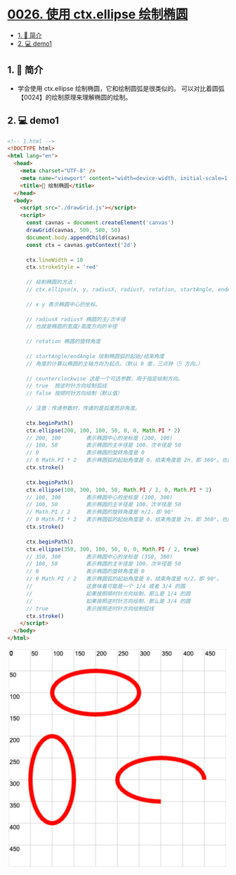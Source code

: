 # [0026. 使用 ctx.ellipse 绘制椭圆](https://github.com/Tdahuyou/TNotes.canvas/tree/main/notes/0026.%20%E4%BD%BF%E7%94%A8%20ctx.ellipse%20%E7%BB%98%E5%88%B6%E6%A4%AD%E5%9C%86)


<!-- region:toc -->

- [1. 📝 简介](#1--简介)
- [2. 💻 demo1](#2--demo1)

<!-- endregion:toc -->

## 1. 📝 简介


- 学会使用 ctx.ellipse 绘制椭圆，它和绘制圆弧是很类似的。
可以对比着圆弧【0024】的绘制原理来理解椭圆的绘制。

## 2. 💻 demo1

```html
<!-- 1.html -->
<!DOCTYPE html>
<html lang="en">
  <head>
    <meta charset="UTF-8" />
    <meta name="viewport" content="width=device-width, initial-scale=1.0" />
    <title>📝 绘制椭圆</title>
  </head>
  <body>
    <script src="./drawGrid.js"></script>
    <script>
      const cavnas = document.createElement('canvas')
      drawGrid(cavnas, 500, 500, 50)
      document.body.appendChild(cavnas)
      const ctx = cavnas.getContext('2d')

      ctx.lineWidth = 10
      ctx.strokeStyle = 'red'

      // 绘制椭圆的方法：
      // ctx.ellipse(x, y, radiusX, radiusY, rotation, startAngle, endAngle, counterclockwise)

      // x y 表示椭圆中心的坐标。

      // radiusX radiusY 椭圆的主/次半径
      // 也就是椭圆的宽度/高度方向的半径

      // rotation 椭圆的旋转角度

      // startAngle/endAngle 绘制椭圆弧的起始/结束角度
      // 角度的计算以椭圆的主轴方向为起点。（默认 0 度，三点钟 🕒 方向。）

      // counterclockwise 这是一个可选参数，用于指定绘制方向。
      // true  按逆时针方向绘制弧线
      // false 按顺时针方向绘制（默认值）

      // 注意：传递参数时，传递的是弧度而非角度。

      ctx.beginPath()
      ctx.ellipse(200, 100, 100, 50, 0, 0, Math.PI * 2)
      // 200, 100        表示椭圆中心的坐标是 (200, 100)
      // 100, 50         表示椭圆的主半径是 100，次半径是 50
      // 0               表示椭圆的旋转角度是 0
      // 0 Math.PI * 2   表示椭圆弧的起始角度是 0，结束角度是 2π，即 360°。也就是一个完整的圆。
      ctx.stroke()

      ctx.beginPath()
      ctx.ellipse(100, 300, 100, 50, Math.PI / 2, 0, Math.PI * 2)
      // 100, 300        表示椭圆中心的坐标是 (100, 300)
      // 100, 50         表示椭圆的主半径是 100，次半径是 50
      // Math.PI / 2     表示椭圆的旋转角度是 π/2，即 90°
      // 0 Math.PI * 2   表示椭圆弧的起始角度是 0，结束角度是 2π，即 360°。也就是一个完整的圆。
      ctx.stroke()

      ctx.beginPath()
      ctx.ellipse(350, 300, 100, 50, 0, 0, Math.PI / 2, true)
      // 350, 300        表示椭圆中心的坐标是 (350, 300)
      // 100, 50         表示椭圆的主半径是 100，次半径是 50
      // 0               表示椭圆的旋转角度是 0
      // 0 Math.PI / 2   表示椭圆弧的起始角度是 0，结束角度是 π/2，即 90°。
      //                 这意味着可能是一个 1/4 或者 3/4 的圆
      //                 如果按照顺时针方向绘制，那么是 1/4 的圆
      //                 如果按照逆时针方向绘制，那么是 3/4 的圆
      // true            表示按照逆时针方向绘制弧线
      ctx.stroke()
    </script>
  </body>
</html>
```

![](assets/2024-10-04-10-57-32.png)
